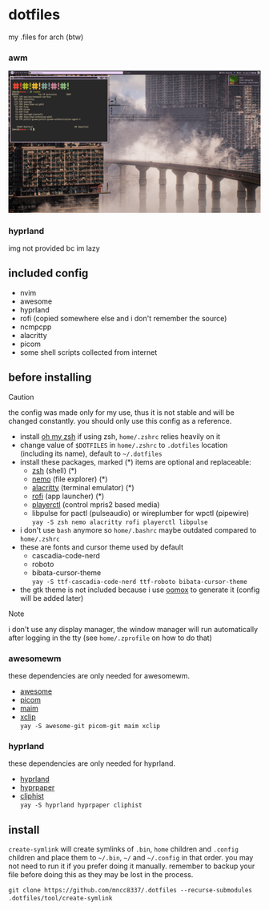 # dotfiles
my .files for arch (btw)
### awm
![ps](access/2024-12-27_00-44-47.png)
### hyprland
img not provided bc im lazy
## included config
- nvim
- awesome
- hyprland
- rofi (copied somewhere else and i don't remember the source)
- ncmpcpp
- alacritty
- picom
- some shell scripts collected from internet
## before installing
> [!CAUTION]
> the config was made only for my use, thus it is not stable and will be changed constantly. you should only use this config as a reference.
- install [oh my zsh](https://ohmyz.sh/) if using zsh, `home/.zshrc` relies heavily on it
- change value of `$DOTFILES` in `home/.zshrc` to `.dotfiles` location (including its name), default to `~/.dotfiles`
- install these packages, marked (*) items are optional and replaceable:
    - [zsh](https://www.zsh.org/) (shell) (*)
    - [nemo](https://github.com/linuxmint/nemo/) (file explorer) (*)
    - [alacritty](https://alacritty.org/) (terminal emulator) (*)
    - [rofi](https://github.com/davatorium/rofi) (app launcher) (*)
    - [playerctl](https://github.com/altdesktop/playerctl) (control mpris2 based media)
    - libpulse for pactl (pulseaudio) or wireplumber for wpctl (pipewire)  
    `yay -S zsh nemo alacritty rofi playerctl libpulse`
- i don't use `bash` anymore so `home/.bashrc` maybe outdated compared to `home/.zshrc`
- these are fonts and cursor theme used by default
    - cascadia-code-nerd
    - roboto
    - bibata-cursor-theme  
    `yay -S ttf-cascadia-code-nerd ttf-roboto bibata-cursor-theme`
- the gtk theme is not included because i use [oomox](https://github.com/themix-project/oomox-gtk-theme) to generate it (config will be added later)
> [!NOTE]
> i don't use any display manager, the window manager will run automatically after logging in the tty (see `home/.zprofile` on how to do that)
### awesomewm
these dependencies are only needed for awesomewm.
- [awesome](https://awesomewm.org/)
- [picom](https://github.com/yshui/picom)
- [maim](https://github.com/naelstrof/maim)
- [xclip](https://github.com/astrand/xclip)  
`yay -S awesome-git picom-git maim xclip`
### hyprland
these dependencies are only needed for hyprland.
- [hyprland](https://hyprland.org/)
- [hyprpaper](https://github.com/hyprwm/hyprpaper)
- [cliphist](https://github.com/sentriz/cliphist)  
`yay -S hyprland hyprpaper cliphist`
## install
`create-symlink` will create symlinks of `.bin`, `home` children and `.config` children and place them to `~/.bin`, `~/` and `~/.config` in that order. you may not need to run it if you prefer doing it manually. remember to backup your file before doing this as they may be lost in the process.
```
git clone https://github.com/mncc8337/.dotfiles --recurse-submodules
.dotfiles/tool/create-symlink
```
